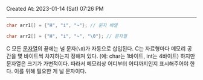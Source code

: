 Created At: 2023-01-14 (Sat) 07:26 PM

---

```c
char arr1[] = {"H", "i", "~"}; // 문자 배열

char arr2[] = {"H", "i", "~", "\0"}; // 문자열
```
C 모든 [문자열](./문자열.md)의 끝에는 널 문자(`\0`)가 자동으로 삽입된다.
C는 자료형마다 메모리 공간을 몇 바이트씩 차지하는지 정해져 있다. (예: char는 1바이트, int는 4바이트)
하지만 문자열은 크기가 가변적이다. 따라서 메모리상 어디부터 어디까지인지 표시해주어야 한다. 이를 위해 필요한 게 널 문자이다.

